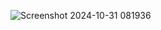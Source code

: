 ![Screenshot 2024-10-31 081936](https://github.com/user-attachments/assets/f0265a01-1512-45ad-ad87-e59fe633a8af)

